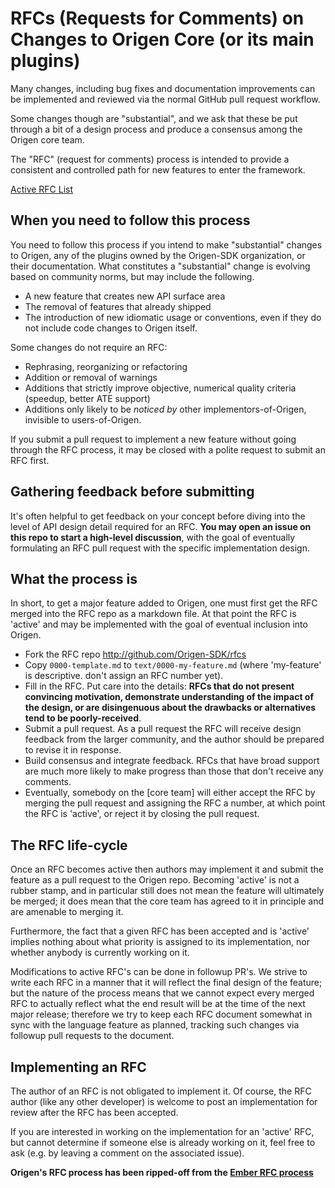 # RFCs (Requests for Comments) on Changes to Origen Core (or its main plugins)

Many changes, including bug fixes and documentation improvements can be
implemented and reviewed via the normal GitHub pull request workflow.

Some changes though are "substantial", and we ask that these be put
through a bit of a design process and produce a consensus among the Origen
core team.

The "RFC" (request for comments) process is intended to provide a
consistent and controlled path for new features to enter the framework.

[Active RFC List](https://github.com/Origen-SDK/rfcs/pulls)

## When you need to follow this process

You need to follow this process if you intend to make "substantial"
changes to Origen, any of the plugins owned by the Origen-SDK organization, 
or their documentation. What constitutes a
"substantial" change is evolving based on community norms, but may
include the following.

   - A new feature that creates new API surface area
   - The removal of features that already shipped
   - The introduction of new idiomatic usage or conventions, even if they
     do not include code changes to Origen itself.

Some changes do not require an RFC:

   - Rephrasing, reorganizing or refactoring
   - Addition or removal of warnings
   - Additions that strictly improve objective, numerical quality
criteria (speedup, better ATE support)
   - Additions only likely to be _noticed by_ other implementors-of-Origen,
invisible to users-of-Origen.

If you submit a pull request to implement a new feature without going
through the RFC process, it may be closed with a polite request to
submit an RFC first.

## Gathering feedback before submitting

It's often helpful to get feedback on your concept before diving into the
level of API design detail required for an RFC. **You may open an
issue on this repo to start a high-level discussion**, with the goal of
eventually formulating an RFC pull request with the specific implementation
design.

## What the process is

In short, to get a major feature added to Origen, one must first get the
RFC merged into the RFC repo as a markdown file. At that point the RFC
is 'active' and may be implemented with the goal of eventual inclusion
into Origen.

* Fork the RFC repo http://github.com/Origen-SDK/rfcs
* Copy `0000-template.md` to `text/0000-my-feature.md` (where
'my-feature' is descriptive. don't assign an RFC number yet).
* Fill in the RFC. Put care into the details: **RFCs that do not
present convincing motivation, demonstrate understanding of the
impact of the design, or are disingenuous about the drawbacks or
alternatives tend to be poorly-received**.
* Submit a pull request. As a pull request the RFC will receive design
feedback from the larger community, and the author should be prepared
to revise it in response.
* Build consensus and integrate feedback. RFCs that have broad support
are much more likely to make progress than those that don't receive any
comments.
* Eventually, somebody on the [core team] will either accept the RFC by
merging the pull request and assigning the RFC a number, at which point
the RFC is 'active', or reject it by closing the pull request.

## The RFC life-cycle

Once an RFC becomes active then authors may implement it and submit the
feature as a pull request to the Origen repo. Becoming 'active' is not a rubber
stamp, and in particular still does not mean the feature will ultimately
be merged; it does mean that the core team has agreed to it in principle
and are amenable to merging it.

Furthermore, the fact that a given RFC has been accepted and is
'active' implies nothing about what priority is assigned to its
implementation, nor whether anybody is currently working on it.

Modifications to active RFC's can be done in followup PR's. We strive
to write each RFC in a manner that it will reflect the final design of
the feature; but the nature of the process means that we cannot expect
every merged RFC to actually reflect what the end result will be at
the time of the next major release; therefore we try to keep each RFC
document somewhat in sync with the language feature as planned,
tracking such changes via followup pull requests to the document.

## Implementing an RFC

The author of an RFC is not obligated to implement it. Of course, the
RFC author (like any other developer) is welcome to post an
implementation for review after the RFC has been accepted.

If you are interested in working on the implementation for an 'active'
RFC, but cannot determine if someone else is already working on it,
feel free to ask (e.g. by leaving a comment on the associated issue).

**Origen's RFC process has been ripped-off from the [Ember RFC process]**

[Ember RFC process]: https://github.com/emberjs/rfcs
